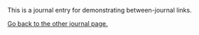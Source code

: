 This is a journal entry for demonstrating between-journal links.

[Go back to the other journal page.](This%20is%20an%20entry%20intended%20to%20demonstrate%20%28most_%29%20of%20the%20features%20of%20Day%20One.%20It%20is%20intended%20to%20provide%20an%20example%20for%20a%20potential%20Obsidian%20import%20plugin_.md)